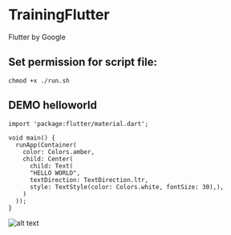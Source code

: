 # TrainingFlutter

Flutter by Google

## Set permission for script file: 
```
chmod +x ./run.sh 
```

## DEMO helloworld 

```
import 'package:flutter/material.dart';

void main() {
  runApp(Container(
    color: Colors.amber,
    child: Center(
      child: Text(
      "HELLO WORLD", 
      textDirection: TextDirection.ltr,
      style: TextStyle(color: Colors.white, fontSize: 30),),
    )
  ));
}
```

![alt text](https://github.com/trunghieuvn/TrainingFlutter/flutter-master-helloworld.png "hello flutter")
